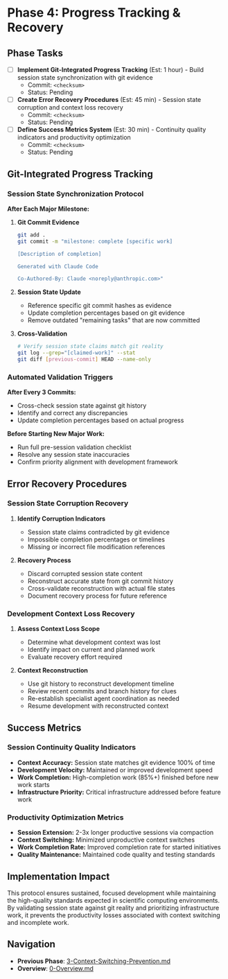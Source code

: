 # Phase 4: Progress Tracking & Recovery

## Phase Tasks
- [ ] **Implement Git-Integrated Progress Tracking** (Est: 1 hour) - Build session state synchronization with git evidence
  - Commit: `<checksum>`
  - Status: Pending
- [ ] **Create Error Recovery Procedures** (Est: 45 min) - Session state corruption and context loss recovery
  - Commit: `<checksum>`
  - Status: Pending
- [ ] **Define Success Metrics System** (Est: 30 min) - Continuity quality indicators and productivity optimization
  - Commit: `<checksum>`
  - Status: Pending

## Git-Integrated Progress Tracking

### Session State Synchronization Protocol

**After Each Major Milestone:**
1. **Git Commit Evidence**
   ```bash
   git add .
   git commit -m "milestone: complete [specific work] 
   
   [Description of completion]
   
   Generated with Claude Code
   
   Co-Authored-By: Claude <noreply@anthropic.com>"
   ```

2. **Session State Update**
   - Reference specific git commit hashes as evidence
   - Update completion percentages based on git evidence
   - Remove outdated "remaining tasks" that are now committed

3. **Cross-Validation**
   ```bash
   # Verify session state claims match git reality
   git log --grep="[claimed-work]" --stat
   git diff [previous-commit] HEAD --name-only
   ```

### Automated Validation Triggers

**After Every 3 Commits:**
- Cross-check session state against git history
- Identify and correct any discrepancies
- Update completion percentages based on actual progress

**Before Starting New Major Work:**
- Run full pre-session validation checklist
- Resolve any session state inaccuracies
- Confirm priority alignment with development framework

## Error Recovery Procedures

### Session State Corruption Recovery
1. **Identify Corruption Indicators**
   - Session state claims contradicted by git evidence
   - Impossible completion percentages or timelines
   - Missing or incorrect file modification references

2. **Recovery Process**
   - Discard corrupted session state content
   - Reconstruct accurate state from git commit history
   - Cross-validate reconstruction with actual file states
   - Document recovery process for future reference

### Development Context Loss Recovery
1. **Assess Context Loss Scope**
   - Determine what development context was lost
   - Identify impact on current and planned work
   - Evaluate recovery effort required

2. **Context Reconstruction**
   - Use git history to reconstruct development timeline
   - Review recent commits and branch history for clues
   - Re-establish specialist agent coordination as needed
   - Resume development with reconstructed context

## Success Metrics

### Session Continuity Quality Indicators
- **Context Accuracy:** Session state matches git evidence 100% of time
- **Development Velocity:** Maintained or improved development speed
- **Work Completion:** High-completion work (85%+) finished before new work starts
- **Infrastructure Priority:** Critical infrastructure addressed before feature work

### Productivity Optimization Metrics  
- **Session Extension:** 2-3x longer productive sessions via compaction
- **Context Switching:** Minimized unproductive context switches
- **Work Completion Rate:** Improved completion rate for started initiatives
- **Quality Maintenance:** Maintained code quality and testing standards

## Implementation Impact
This protocol ensures sustained, focused development while maintaining the high-quality standards expected in scientific computing environments. By validating session state against git reality and prioritizing infrastructure work, it prevents the productivity losses associated with context switching and incomplete work.

## Navigation
- **Previous Phase**: [3-Context-Switching-Prevention.md](./3-Context-Switching-Prevention.md)
- **Overview**: [0-Overview.md](./0-Overview.md)